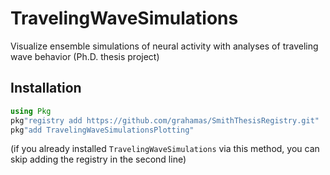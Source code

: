 # TravelingWaveSimulations
Visualize ensemble simulations of neural activity with analyses of traveling wave behavior (Ph.D. thesis project)

## Installation

```julia
using Pkg
pkg"registry add https://github.com/grahamas/SmithThesisRegistry.git"
pkg"add TravelingWaveSimulationsPlotting"
```

(if you already installed `TravelingWaveSimulations` via this method, you can skip adding the registry in the second line)